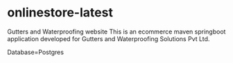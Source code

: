 # onlinestore-latest
Gutters and Waterproofing website
This is an  ecommerce maven springboot application developed for Gutters and Waterproofing Solutions Pvt Ltd.

Database=Postgres
